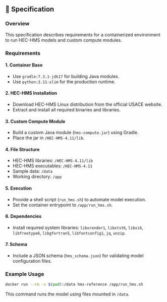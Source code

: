## 📝 Specification

### Overview
This specification describes requirements for a containerized environment to run HEC-HMS models and custom compute modules.

### Requirements

#### 1. Container Base
- Use `gradle:7.3.1-jdk17` for building Java modules.
- Use `python:3.11-slim` for the production runtime.

#### 2. HEC-HMS Installation
- Download HEC-HMS Linux distribution from the official USACE website.
- Extract and install all required binaries and libraries.

#### 3. Custom Compute Module
- Build a custom Java module (`hms-compute.jar`) using Gradle.
- Place the jar in `/HEC-HMS-4.11/lib`.

#### 4. File Structure
- HEC-HMS libraries: `/HEC-HMS-4.11/lib`
- HEC-HMS executables: `/HEC-HMS-4.11`
- Sample data: `/data`
- Working directory: `/app`

#### 5. Execution
- Provide a shell script (`run_hms.sh`) to automate model execution.
- Set the container entrypoint to `/app/run_hms.sh`.

#### 6. Dependencies
- Install required system libraries: `libxrender1`, `libxtst6`, `libxi6`, `libfreetype6`, `libgfortran5`, `libfontconfig1`, `jq`, `unzip`.

#### 7. Schema
- Include a JSON schema (`hms_schema.json`) for validating model configuration files.

### Example Usage
```bash
docker run --rm -v $(pwd):/data hms-reference /app/run_hms.sh
```
This command runs the model using files mounted in `/data`.